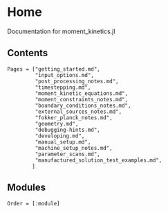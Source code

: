 # Home

Documentation for moment\_kinetics.jl

## Contents

```@contents
Pages = ["getting_started.md",
         "input_options.md",
         "post_processing_notes.md",
         "timestepping.md",
         "moment_kinetic_equations.md",
         "moment_constraints_notes.md",
         "boundary_conditions_notes.md",
         "external_sources_notes.md",
         "fokker_planck_notes.md",
         "geometry.md",
         "debugging-hints.md",
         "developing.md",
         "manual_setup.md",
         "machine_setup_notes.md",
         "parameter_scans.md",
         "manufactured_solution_test_examples.md",
        ]
```

## Modules

```@index
Order = [:module]
```

